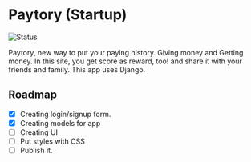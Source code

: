 # Paytory (Startup)
![Status](https://img.shields.io/badge/status-in_development-red)

Paytory, new way to put your paying history. Giving money and Getting money. In this site, you get score as reward, too! and share it with your friends and family.
This app uses Django. 
## Roadmap
- [x] Creating login/signup form. 
- [x] Creating models for app
- [ ] Creating UI
- [ ] Put styles with CSS
- [ ] Publish it. 
